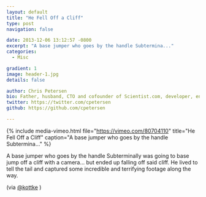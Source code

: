 ```yaml
---
layout: default
title: "He Fell Off a Cliff"
type: post
navigation: false

date: 2013-12-06 13:12:57 -0800
excerpt: "A base jumper who goes by the handle Subtermina..."
categories:
  - Misc

gradient: 1
image: header-1.jpg
details: false

author: Chris Petersen
bio: Father, husband, CTO and cofounder of Scientist.com, developer, entrepreneur and technologist.
twitter: https://twitter.com/cpetersen
github: https://github.com/cpetersen

---
```


{% include media-vimeo.html file="https://vimeo.com/80704110" title="He Fell Off a Cliff" caption="A base jumper who goes by the handle Subtermina..." %}

 A base jumper who goes by the handle Subterminally was going to base jump off a cliff with a camera… but ended up falling off said cliff. He lived to tell the tail and captured some incredible and terrifying footage along the way. 

 (via  [@kottke](http://kottke.org/13/12/slow-motion-video-of-a-base-jump-going-horribly-wrong) )
